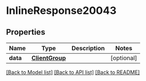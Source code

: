 # InlineResponse20043

## Properties
Name | Type | Description | Notes
------------ | ------------- | ------------- | -------------
**data** | [**ClientGroup**](ClientGroup.md) |  | [optional] 

[[Back to Model list]](../README.md#documentation-for-models) [[Back to API list]](../README.md#documentation-for-api-endpoints) [[Back to README]](../README.md)

